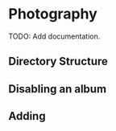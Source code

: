# Photography #
TODO: Add documentation. 

## Directory Structure ##


## Disabling an album ##

## Adding 
